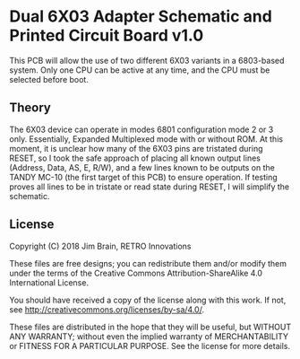 # Dual 6X03 Adapter Schematic and Printed Circuit Board v1.0
This PCB will allow the use of two different 6X03 variants in a 6803-based system.  Only one CPU can be active at any time, and the CPU must be selected before boot.

## Theory
The 6X03 device can operate in modes 6801 configuration mode 2 or 3 only.  Essentially, Expanded Multiplexed mode with or without ROM.  At this moment, it is unclear how many of the 6X03 pins are tristated during RESET, so I took the safe approach of placing all known output lines (Address, Data, AS, E, R/W), and a few lines known to be outputs on the TANDY MC-10 (the first target of this PCB) to ensure operation.  If testing proves all lines to be in tristate or read state during RESET, I will simplify the schematic.

## License
Copyright (C) 2018  Jim Brain, RETRO Innovations

These files are free designs; you can redistribute them and/or modify
them under the terms of the Creative Commons Attribution-ShareAlike 
4.0 International License.

You should have received a copy of the license along with this
work. If not, see <http://creativecommons.org/licenses/by-sa/4.0/>.

These files are distributed in the hope that they will be useful,
but WITHOUT ANY WARRANTY; without even the implied warranty of
MERCHANTABILITY or FITNESS FOR A PARTICULAR PURPOSE.  See the
license for more details.

